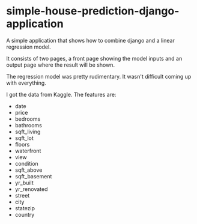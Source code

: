 # simple-house-prediction-django-application
A simple application that shows how to combine django and a linear regression model.

It consists of two pages, a front page showing the model inputs and an output page where the result will be shown. 

The regression model was pretty rudimentary. It wasn't difficult coming up with everything. 

I got the data from Kaggle. 
The features are:
- date 
- price 
- bedrooms  
- bathrooms 
- sqft_living  
- sqft_lot 
-  floors  
- waterfront  
- view  
- condition 
- sqft_above
- sqft_basement  
- yr_built  
- yr_renovated
- street 
- city
- statezip 
- country
